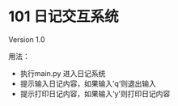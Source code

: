 # 101 日记交互系统

Version 1.0

用法：

- 执行main.py 进入日记系统
- 提示输入日记内容，如果输入’q‘则退出输入
- 提示打印日记内容，如果输入‘y'则打印日记内容
